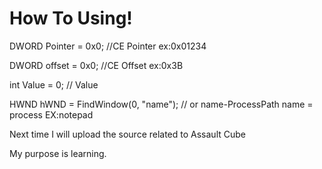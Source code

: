 # How To Using!
DWORD Pointer = 0x0;    //CE Pointer ex:0x01234

DWORD offset = 0x0;    //CE Offset ex:0x3B

int Value = 0; // Value

HWND hWND = FindWindow(0, "name"); // or name-ProcessPath   name = process EX:notepad

Next time
I will upload the source related to Assault Cube

My purpose is learning.
